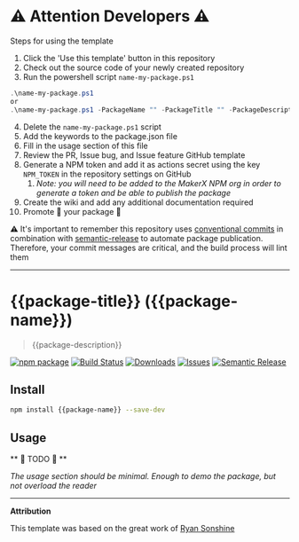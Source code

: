 <!--- 👇 DELETE THIS SECTION 👇 -->
# ⚠️ Attention Developers ⚠️

Steps for using the template

1. Click the 'Use this template' button in this repository
2. Check out the source code of your newly created repository
3. Run the powershell script `name-my-package.ps1`

```ps1
.\name-my-package.ps1
or
.\name-my-package.ps1 -PackageName "" -PackageTitle "" -PackageDescription ""
```

4. Delete the `name-my-package.ps1` script
5. Add the keywords to the package.json file
6. Fill in the usage section of this file
7. Review the PR, Issue bug, and Issue feature GitHub template
8. Generate a NPM token and add it as actions secret using the key `NPM_TOKEN` in the repository settings on GitHub
   1. _Note: you will need to be added to the MakerX NPM org in order to generate a token and be able to publish the package_
9. Create the wiki and add any additional documentation required
10. Promote 🎉 your package 🎉

⚠️ It's important to remember this repository uses [conventional commits](https://www.conventionalcommits.org/en/v1.0.0/) in combination with [semantic-release](https://github.com/semantic-release/semantic-release) to automate package publication. Therefore, your commit messages are critical, and the build process will lint them 

---
<!--- 👆 DELETE THIS SECTION 👆 -->

# {{package-title}} ({{package-name}})

> {{package-description}}

[![npm package][npm-img]][npm-url]
[![Build Status][build-img]][build-url]
[![Downloads][downloads-img]][downloads-url]
[![Issues][issues-img]][issues-url]
[![Semantic Release][semantic-release-img]][semantic-release-url]

## Install

```bash
npm install {{package-name}} --save-dev
```

## Usage

** 🚨 TODO 🚨 **

_The usage section should be minimal. Enough to demo the package, but not overload the reader_


[build-img]:https://github.com/MakerXStudio/{{package-name}}/actions/workflows/release.yml/badge.svg
[build-url]:https://github.com/MakerXStudio/{{package-name}}/actions/workflows/release.yml
[downloads-img]:https://img.shields.io/npm/dt/@MakerXStudio/{{package-name}}
[downloads-url]:https://www.npmtrends.com/@makerx/{{package-name}}
[npm-img]:https://img.shields.io/npm/v/@makerx/{{package-name}}
[npm-url]:https://www.npmjs.com/package/@makerx/{{package-name}}
[issues-img]:https://img.shields.io/github/issues/MakerXStudio/{{package-name}}
[issues-url]:https://github.com/MakerXStudio/{{package-name}}/issues
[semantic-release-img]:https://img.shields.io/badge/%20%20%F0%9F%93%A6%F0%9F%9A%80-semantic--release-e10079.svg
[semantic-release-url]:https://github.com/semantic-release/semantic-release

---

**Attribution**

This template was based on the great work of [Ryan Sonshine](https://github.com/ryansonshine/typescript-npm-package-template)
